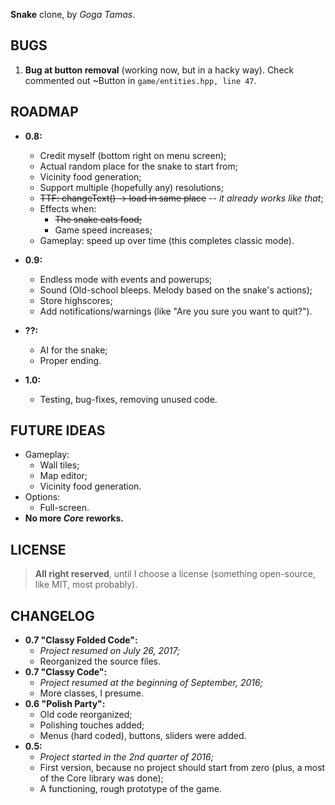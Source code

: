 **Snake** clone, by _Goga Tamas_.

## BUGS ##
1. **Bug at button removal** (working now, but in a hacky way). Check commented out ~Button in `game/entities.hpp, line 47`.

## ROADMAP ##
- **0.8:**
  - Credit myself (bottom right on menu screen);
  - Actual random place for the snake to start from;
  - Vicinity food generation;
  - Support multiple (hopefully any) resolutions;
  - ~~TTF: changeText() -> load in same place~~ -- _it already works like that_;
  - Effects when:
    - ~~The snake eats food;~~
    - Game speed increases;
  - Gameplay: speed up over time (this completes classic mode).
- **0.9:**
  - Endless mode with events and powerups;
  - Sound (Old-school bleeps. Melody based on the snake's actions);
  - Store highscores;
  - Add notifications/warnings (like "Are you sure you want to quit?").
- **??:**
  - AI for the snake;
  - Proper ending.

- **1.0:**
  - Testing, bug-fixes, removing unused code.

## FUTURE IDEAS ##
- Gameplay:
  - Wall tiles;
  - Map editor;
  - Vicinity food generation.
- Options:
  - Full-screen.
- **No more _Core_ reworks.**

## LICENSE ##

> **All right reserved**, until I choose a license (something open-source, like MIT, most probably).

## CHANGELOG ##
- **0.7 "Classy Folded Code":**
  - _Project resumed on July 26, 2017;_
  - Reorganized the source files.
- **0.7 "Classy Code":**
  - _Project resumed at the beginning of September, 2016;_
  - More classes, I presume.
- **0.6 "Polish Party":**
  - Old code reorganized;
  - Polishing touches added;
  - Menus (hard coded), buttons, sliders were added.
- **0.5:**
  - _Project started in the 2nd quarter of 2016;_
  - First version, because no project should start from zero (plus, a most of the Core library was done);
  - A functioning, rough prototype of the game.

